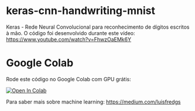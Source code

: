 # keras-cnn-handwriting-mnist
Keras - Rede Neural Convolucional para reconhecimento de dígitos escritos à mão. O código foi desenvolvido durante este vídeo: https://www.youtube.com/watch?v=FhwzOaEMk6Y

# Google Colab

Rode este código no Google Colab com GPU grátis: 



[![Open In Colab](https://colab.research.google.com/assets/colab-badge.svg)](https://colab.research.google.com/drive/1xuoX6al0mm1tmwdk3Y3H7ei1F0g3J9_X?usp=sharing)


Para saber mais sobre machine learning: https://medium.com/luisfredgs
